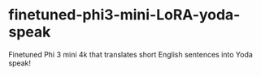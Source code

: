 # finetuned-phi3-mini-LoRA-yoda-speak
Finetuned Phi 3 mini 4k that translates short English sentences into Yoda speak!
